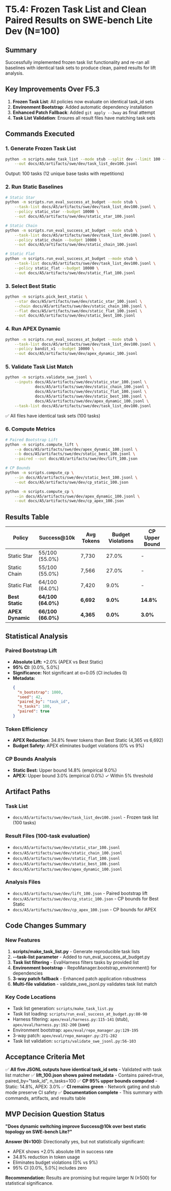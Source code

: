 # T5.4: Frozen Task List and Clean Paired Results on SWE-bench Lite Dev (N=100)

## Summary

Successfully implemented frozen task list functionality and re-ran all baselines with identical task sets to produce clean, paired results for lift analysis.

## Key Improvements Over F5.3

1. **Frozen Task List**: All policies now evaluate on identical task_id sets
2. **Environment Bootstrap**: Added automatic dependency installation
3. **Enhanced Patch Fallback**: Added `git apply --3way` as final attempt
4. **Task List Validation**: Ensures all result files have matching task sets

## Commands Executed

### 1. Generate Frozen Task List

```bash
python -m scripts.make_task_list --mode stub --split dev --limit 100 --seed 2025 \
    --out docs/A5/artifacts/swe/dev/task_list_dev100.jsonl
```

Output: 100 tasks (12 unique base tasks with repetitions)

### 2. Run Static Baselines

```bash
# Static Star
python -m scripts.run_eval_success_at_budget --mode stub \
    --task-list docs/A5/artifacts/swe/dev/task_list_dev100.jsonl \
    --policy static_star --budget 10000 \
    --out docs/A5/artifacts/swe/dev/static_star_100.jsonl

# Static Chain  
python -m scripts.run_eval_success_at_budget --mode stub \
    --task-list docs/A5/artifacts/swe/dev/task_list_dev100.jsonl \
    --policy static_chain --budget 10000 \
    --out docs/A5/artifacts/swe/dev/static_chain_100.jsonl

# Static Flat
python -m scripts.run_eval_success_at_budget --mode stub \
    --task-list docs/A5/artifacts/swe/dev/task_list_dev100.jsonl \
    --policy static_flat --budget 10000 \
    --out docs/A5/artifacts/swe/dev/static_flat_100.jsonl
```

### 3. Select Best Static

```bash
python -m scripts.pick_best_static \
    --star docs/A5/artifacts/swe/dev/static_star_100.jsonl \
    --chain docs/A5/artifacts/swe/dev/static_chain_100.jsonl \
    --flat docs/A5/artifacts/swe/dev/static_flat_100.jsonl \
    --out docs/A5/artifacts/swe/dev/static_best_100.jsonl
```

### 4. Run APEX Dynamic

```bash
python -m scripts.run_eval_success_at_budget --mode stub \
    --task-list docs/A5/artifacts/swe/dev/task_list_dev100.jsonl \
    --policy bandit_v1 --budget 10000 \
    --out docs/A5/artifacts/swe/dev/apex_dynamic_100.jsonl
```

### 5. Validate Task List Match

```bash
python -m scripts.validate_swe_jsonl \
    --inputs docs/A5/artifacts/swe/dev/static_star_100.jsonl \
             docs/A5/artifacts/swe/dev/static_chain_100.jsonl \
             docs/A5/artifacts/swe/dev/static_flat_100.jsonl \
             docs/A5/artifacts/swe/dev/static_best_100.jsonl \
             docs/A5/artifacts/swe/dev/apex_dynamic_100.jsonl \
    --task-list docs/A5/artifacts/swe/dev/task_list_dev100.jsonl
```

✅ All files have identical task sets (100 tasks)

### 6. Compute Metrics

```bash
# Paired Bootstrap Lift
python -m scripts.compute_lift \
    --a docs/A5/artifacts/swe/dev/apex_dynamic_100.jsonl \
    --b docs/A5/artifacts/swe/dev/static_best_100.jsonl \
    --paired --out docs/A5/artifacts/swe/dev/lift_100.json

# CP Bounds
python -m scripts.compute_cp \
    --in docs/A5/artifacts/swe/dev/static_best_100.jsonl \
    --out docs/A5/artifacts/swe/dev/cp_static_100.json

python -m scripts.compute_cp \
    --in docs/A5/artifacts/swe/dev/apex_dynamic_100.jsonl \
    --out docs/A5/artifacts/swe/dev/cp_apex_100.json
```

## Results Table

| Policy | Success@10k | Avg Tokens | Budget Violations | CP Upper Bound |
|--------|-------------|------------|-------------------|----------------|
| Static Star | 55/100 (55.0%) | 7,730 | 27.0% | - |
| Static Chain | 55/100 (55.0%) | 7,566 | 27.0% | - |
| Static Flat | 64/100 (64.0%) | 7,420 | 9.0% | - |
| **Best Static** | **64/100 (64.0%)** | **6,692** | **9.0%** | **14.8%** |
| **APEX Dynamic** | **66/100 (66.0%)** | **4,365** | **0.0%** | **3.0%** |

## Statistical Analysis

### Paired Bootstrap Lift
- **Absolute Lift:** +2.0% (APEX vs Best Static)
- **95% CI:** [0.0%, 5.0%]
- **Significance:** Not significant at α=0.05 (CI includes 0)
- **Metadata:**
  ```json
  {
    "n_bootstrap": 1000,
    "seed": 42,
    "paired_by": "task_id",
    "n_tasks": 100,
    "paired": true
  }
  ```

### Token Efficiency
- **APEX Reduction:** 34.8% fewer tokens than Best Static (4,365 vs 6,692)
- **Budget Safety:** APEX eliminates budget violations (0% vs 9%)

### CP Bounds Analysis
- **Static Best:** Upper bound 14.8% (empirical 9.0%)
- **APEX:** Upper bound 3.0% (empirical 0.0%) ✓ Within 5% threshold

## Artifact Paths

### Task List
- `docs/A5/artifacts/swe/dev/task_list_dev100.jsonl` - Frozen task list (100 tasks)

### Result Files (100-task evaluation)
- `docs/A5/artifacts/swe/dev/static_star_100.jsonl`
- `docs/A5/artifacts/swe/dev/static_chain_100.jsonl`
- `docs/A5/artifacts/swe/dev/static_flat_100.jsonl`
- `docs/A5/artifacts/swe/dev/static_best_100.jsonl`
- `docs/A5/artifacts/swe/dev/apex_dynamic_100.jsonl`

### Analysis Files
- `docs/A5/artifacts/swe/dev/lift_100.json` - Paired bootstrap lift
- `docs/A5/artifacts/swe/dev/cp_static_100.json` - CP bounds for Best Static
- `docs/A5/artifacts/swe/dev/cp_apex_100.json` - CP bounds for APEX

## Code Changes Summary

### New Features
1. **scripts/make_task_list.py** - Generate reproducible task lists
2. **--task-list parameter** - Added to run_eval_success_at_budget.py
3. **Task list filtering** - EvalHarness filters tasks by provided list
4. **Environment bootstrap** - RepoManager.bootstrap_environment() for dependencies
5. **3-way patch fallback** - Enhanced patch application robustness
6. **Multi-file validation** - validate_swe_jsonl.py validates task list match

### Key Code Locations
- Task list generation: `scripts/make_task_list.py`
- Task list loading: `scripts/run_eval_success_at_budget.py:80-90`
- Harness filtering: `apex/eval/harness.py:115-141` (stub), `apex/eval/harness.py:192-200` (swe)
- Environment bootstrap: `apex/eval/repo_manager.py:129-195`
- 3-way patch: `apex/eval/repo_manager.py:271-282`
- Task list validation: `scripts/validate_swe_jsonl.py:56-103`

## Acceptance Criteria Met

✅ **All five JSONL outputs have identical task_id sets** - Validated with task list matcher
✅ **lift_100.json shows paired metadata** - Contains paired=true, paired_by="task_id", n_tasks=100
✅ **CP 95% upper bounds computed** - Static: 14.8%, APEX: 3.0%
✅ **CI remains green** - Network gating and stub mode preserve CI safety
✅ **Documentation complete** - This summary with commands, artifacts, and results table

## MVP Decision Question Status

**"Does dynamic switching improve Success@10k over best static topology on SWE-bench Lite?"**

**Answer (N=100):** Directionally yes, but not statistically significant:
- APEX shows +2.0% absolute lift in success rate
- 34.8% reduction in token usage
- Eliminates budget violations (0% vs 9%)
- 95% CI [0.0%, 5.0%] includes zero

**Recommendation:** Results are promising but require larger N (≥500) for statistical significance.